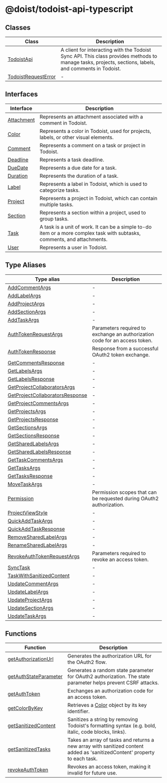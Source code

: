 # @doist/todoist-api-typescript

## Classes

| Class | Description |
| ------ | ------ |
| [TodoistApi](classes/TodoistApi.md) | A client for interacting with the Todoist Sync API. This class provides methods to manage tasks, projects, sections, labels, and comments in Todoist. |
| [TodoistRequestError](classes/TodoistRequestError.md) | - |

## Interfaces

| Interface | Description |
| ------ | ------ |
| [Attachment](interfaces/Attachment.md) | Represents an attachment associated with a comment in Todoist. |
| [Color](interfaces/Color.md) | Represents a color in Todoist, used for projects, labels, or other visual elements. |
| [Comment](interfaces/Comment.md) | Represents a comment on a task or project in Todoist. |
| [Deadline](interfaces/Deadline.md) | Represents a task deadline. |
| [DueDate](interfaces/DueDate.md) | Represents a due date for a task. |
| [Duration](interfaces/Duration.md) | Represents the duration of a task. |
| [Label](interfaces/Label.md) | Represents a label in Todoist, which is used to categorize tasks. |
| [Project](interfaces/Project.md) | Represents a project in Todoist, which can contain multiple tasks. |
| [Section](interfaces/Section.md) | Represents a section within a project, used to group tasks. |
| [Task](interfaces/Task.md) | A task is a unit of work. It can be a simple to-do item or a more complex task with subtasks, comments, and attachments. |
| [User](interfaces/User.md) | Represents a user in Todoist. |

## Type Aliases

| Type alias | Description |
| ------ | ------ |
| [AddCommentArgs](type-aliases/AddCommentArgs.md) | - |
| [AddLabelArgs](type-aliases/AddLabelArgs.md) | - |
| [AddProjectArgs](type-aliases/AddProjectArgs.md) | - |
| [AddSectionArgs](type-aliases/AddSectionArgs.md) | - |
| [AddTaskArgs](type-aliases/AddTaskArgs.md) | - |
| [AuthTokenRequestArgs](type-aliases/AuthTokenRequestArgs.md) | Parameters required to exchange an authorization code for an access token. |
| [AuthTokenResponse](type-aliases/AuthTokenResponse.md) | Response from a successful OAuth2 token exchange. |
| [GetCommentsResponse](type-aliases/GetCommentsResponse.md) | - |
| [GetLabelsArgs](type-aliases/GetLabelsArgs.md) | - |
| [GetLabelsResponse](type-aliases/GetLabelsResponse.md) | - |
| [GetProjectCollaboratorsArgs](type-aliases/GetProjectCollaboratorsArgs.md) | - |
| [GetProjectCollaboratorsResponse](type-aliases/GetProjectCollaboratorsResponse.md) | - |
| [GetProjectCommentsArgs](type-aliases/GetProjectCommentsArgs.md) | - |
| [GetProjectsArgs](type-aliases/GetProjectsArgs.md) | - |
| [GetProjectsResponse](type-aliases/GetProjectsResponse.md) | - |
| [GetSectionsArgs](type-aliases/GetSectionsArgs.md) | - |
| [GetSectionsResponse](type-aliases/GetSectionsResponse.md) | - |
| [GetSharedLabelsArgs](type-aliases/GetSharedLabelsArgs.md) | - |
| [GetSharedLabelsResponse](type-aliases/GetSharedLabelsResponse.md) | - |
| [GetTaskCommentsArgs](type-aliases/GetTaskCommentsArgs.md) | - |
| [GetTasksArgs](type-aliases/GetTasksArgs.md) | - |
| [GetTasksResponse](type-aliases/GetTasksResponse.md) | - |
| [MoveTaskArgs](type-aliases/MoveTaskArgs.md) | - |
| [Permission](type-aliases/Permission.md) | Permission scopes that can be requested during OAuth2 authorization. |
| [ProjectViewStyle](type-aliases/ProjectViewStyle.md) | - |
| [QuickAddTaskArgs](type-aliases/QuickAddTaskArgs.md) | - |
| [QuickAddTaskResponse](type-aliases/QuickAddTaskResponse.md) | - |
| [RemoveSharedLabelArgs](type-aliases/RemoveSharedLabelArgs.md) | - |
| [RenameSharedLabelArgs](type-aliases/RenameSharedLabelArgs.md) | - |
| [RevokeAuthTokenRequestArgs](type-aliases/RevokeAuthTokenRequestArgs.md) | Parameters required to revoke an access token. |
| [SyncTask](type-aliases/SyncTask.md) | - |
| [TaskWithSanitizedContent](type-aliases/TaskWithSanitizedContent.md) | - |
| [UpdateCommentArgs](type-aliases/UpdateCommentArgs.md) | - |
| [UpdateLabelArgs](type-aliases/UpdateLabelArgs.md) | - |
| [UpdateProjectArgs](type-aliases/UpdateProjectArgs.md) | - |
| [UpdateSectionArgs](type-aliases/UpdateSectionArgs.md) | - |
| [UpdateTaskArgs](type-aliases/UpdateTaskArgs.md) | - |

## Functions

| Function | Description |
| ------ | ------ |
| [getAuthorizationUrl](functions/getAuthorizationUrl.md) | Generates the authorization URL for the OAuth2 flow. |
| [getAuthStateParameter](functions/getAuthStateParameter.md) | Generates a random state parameter for OAuth2 authorization. The state parameter helps prevent CSRF attacks. |
| [getAuthToken](functions/getAuthToken.md) | Exchanges an authorization code for an access token. |
| [getColorByKey](functions/getColorByKey.md) | Retrieves a [Color](interfaces/Color.md) object by its key identifier. |
| [getSanitizedContent](functions/getSanitizedContent.md) | Sanitizes a string by removing Todoist's formatting syntax (e.g. bold, italic, code blocks, links). |
| [getSanitizedTasks](functions/getSanitizedTasks.md) | Takes an array of tasks and returns a new array with sanitized content added as 'sanitizedContent' property to each task. |
| [revokeAuthToken](functions/revokeAuthToken.md) | Revokes an access token, making it invalid for future use. |
